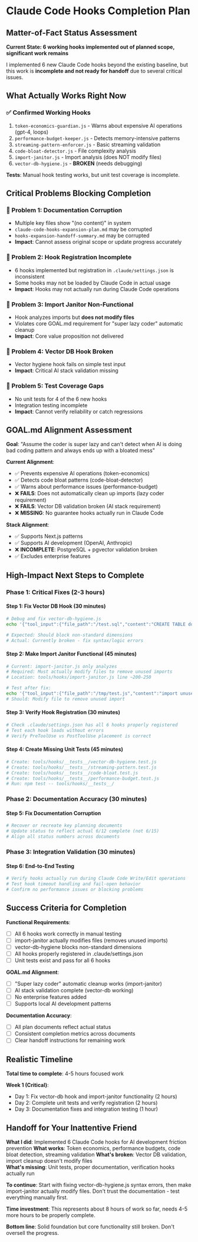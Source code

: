 # Claude Code Hooks Completion Plan

## Matter-of-Fact Status Assessment

**Current State: 6 working hooks implemented out of planned scope, significant work remains**

I implemented 6 new Claude Code hooks beyond the existing baseline, but this work is **incomplete and not ready for handoff** due to several critical issues.

## What Actually Works Right Now

### ✅ Confirmed Working Hooks
1. `token-economics-guardian.js` - Warns about expensive AI operations (gpt-4, loops)
2. `performance-budget-keeper.js` - Detects memory-intensive patterns 
3. `streaming-pattern-enforcer.js` - Basic streaming validation
4. `code-bloat-detector.js` - File complexity analysis
5. `import-janitor.js` - Import analysis (does NOT modify files)
6. `vector-db-hygiene.js` - **BROKEN** (needs debugging)

**Tests**: Manual hook testing works, but unit test coverage is incomplete.

## Critical Problems Blocking Completion

### 🚨 Problem 1: Documentation Corruption
- Multiple key files show "(no content)" in system
- `claude-code-hooks-expansion-plan.md` may be corrupted  
- `hooks-expansion-handoff-summary.md` may be corrupted
- **Impact**: Cannot assess original scope or update progress accurately

### 🚨 Problem 2: Hook Registration Incomplete  
- 6 hooks implemented but registration in `.claude/settings.json` is inconsistent
- Some hooks may not be loaded by Claude Code in actual usage
- **Impact**: Hooks may not actually run during Claude Code operations

### 🚨 Problem 3: Import Janitor Non-Functional
- Hook analyzes imports but **does not modify files**
- Violates core GOAL.md requirement for "super lazy coder" automatic cleanup
- **Impact**: Core value proposition not delivered

### 🚨 Problem 4: Vector DB Hook Broken
- Vector hygiene hook fails on simple test input
- **Impact**: Critical AI stack validation missing

### 🚨 Problem 5: Test Coverage Gaps
- No unit tests for 4 of the 6 new hooks
- Integration testing incomplete
- **Impact**: Cannot verify reliability or catch regressions

## GOAL.md Alignment Assessment

**Goal**: "Assume the coder is super lazy and can't detect when AI is doing bad coding pattern and always ends up with a bloated mess"

**Current Alignment**: 
- ✅ Prevents expensive AI operations (token-economics)
- ✅ Detects code bloat patterns (code-bloat-detector)  
- ✅ Warns about performance issues (performance-budget)
- ❌ **FAILS**: Does not automatically clean up imports (lazy coder requirement)
- ❌ **FAILS**: Vector DB validation broken (AI stack requirement)
- ❌ **MISSING**: No guarantee hooks actually run in Claude Code

**Stack Alignment**:
- ✅ Supports Next.js patterns
- ✅ Supports AI development (OpenAI, Anthropic)
- ❌ **INCOMPLETE**: PostgreSQL + pgvector validation broken
- ✅ Excludes enterprise features

## High-Impact Next Steps to Complete

### Phase 1: Critical Fixes (2-3 hours)

#### Step 1: Fix Vector DB Hook (30 minutes)
```bash
# Debug and fix vector-db-hygiene.js
echo '{"tool_input":{"file_path":"/test.sql","content":"CREATE TABLE docs (embedding vector[512]);"}}' | node tools/hooks/vector-db-hygiene.js

# Expected: Should block non-standard dimensions
# Actual: Currently broken - fix syntax/logic errors
```

#### Step 2: Make Import Janitor Functional (45 minutes)
```bash
# Current: import-janitor.js only analyzes
# Required: Must actually modify files to remove unused imports
# Location: tools/hooks/import-janitor.js line ~200-250

# Test after fix:
echo '{"tool_input":{"file_path":"/tmp/test.js","content":"import unused from \"lib\";\nconst used = 1;"}}' | node tools/hooks/import-janitor.js
# Should: Modify file to remove unused import
```

#### Step 3: Verify Hook Registration (30 minutes)
```bash
# Check .claude/settings.json has all 6 hooks properly registered
# Test each hook loads without errors
# Verify PreToolUse vs PostToolUse placement is correct
```

#### Step 4: Create Missing Unit Tests (45 minutes)
```bash
# Create: tools/hooks/__tests__/vector-db-hygiene.test.js
# Create: tools/hooks/__tests__/streaming-pattern.test.js  
# Create: tools/hooks/__tests__/code-bloat.test.js
# Create: tools/hooks/__tests__/performance-budget.test.js
# Run: npm test -- tools/hooks/__tests__/
```

### Phase 2: Documentation Accuracy (30 minutes)

#### Step 5: Fix Documentation Corruption
```bash
# Recover or recreate key planning documents
# Update status to reflect actual 6/12 complete (not 6/15)
# Align all status numbers across documents
```

### Phase 3: Integration Validation (30 minutes)

#### Step 6: End-to-End Testing
```bash
# Verify hooks actually run during Claude Code Write/Edit operations
# Test hook timeout handling and fail-open behavior
# Confirm no performance issues or blocking problems
```

## Success Criteria for Completion

**Functional Requirements**:
- [ ] All 6 hooks work correctly in manual testing
- [ ] import-janitor actually modifies files (removes unused imports)
- [ ] vector-db-hygiene blocks non-standard dimensions  
- [ ] All hooks properly registered in .claude/settings.json
- [ ] Unit tests exist and pass for all 6 hooks

**GOAL.md Alignment**:
- [ ] "Super lazy coder" automatic cleanup works (import-janitor)
- [ ] AI stack validation complete (vector-db working)
- [ ] No enterprise features added
- [ ] Supports local AI development patterns

**Documentation Accuracy**:
- [ ] All plan documents reflect actual status
- [ ] Consistent completion metrics across documents
- [ ] Clear handoff instructions for remaining work

## Realistic Timeline

**Total time to complete**: 4-5 hours focused work

**Week 1 (Critical)**: 
- Day 1: Fix vector-db hook and import-janitor functionality (2 hours)
- Day 2: Complete unit tests and verify registration (2 hours) 
- Day 3: Documentation fixes and integration testing (1 hour)

## Handoff for Your Inattentive Friend

**What I did**: Implemented 6 Claude Code hooks for AI development friction prevention
**What works**: Token economics, performance budgets, code bloat detection, streaming validation
**What's broken**: Vector DB validation, import cleanup doesn't modify files  
**What's missing**: Unit tests, proper documentation, verification hooks actually run

**To continue**: Start with fixing vector-db-hygiene.js syntax errors, then make import-janitor actually modify files. Don't trust the documentation - test everything manually first.

**Time investment**: This represents about 8 hours of work so far, needs 4-5 more hours to be properly complete.

**Bottom line**: Solid foundation but core functionality still broken. Don't oversell the progress.